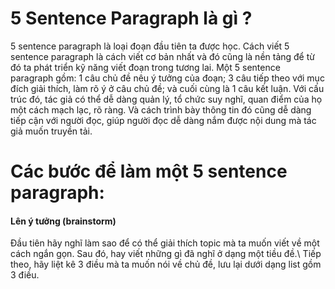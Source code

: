 # 5 Sentence Paragraph là gì ?
5 sentence paragraph là loại đoạn đầu tiên ta được học. Cách viết 5 sentence paragraph là cách viết cơ bản nhất và đó cũng là nền tảng để từ đó ta phát triển kỹ năng viết đoạn trong tương lai. Một 5 sentence paragraph gồm: 1 câu chủ đề nêu ý tưởng của đoạn; 3 câu tiếp theo với mục đích giải thích, làm rõ ý ở câu chủ đề; và cuối cùng là 1 câu kết luận. Với cấu trúc đó, tác giả có thể dễ dàng quản lý, tổ chức suy nghĩ, quan điểm của họ một cách mạch lạc, rõ ràng. Và cách trình bày thông tin đó cũng dễ dàng tiếp cận với người đọc, giúp người đọc dễ dàng nắm được nội dung mà tác giả muốn truyền tải.
# Các bước để làm một 5 sentence paragraph:
#### Lên ý tưởng (brainstorm)
Đầu tiên hãy nghĩ làm sao để có thể giải thích topic mà ta muốn viết về một cách ngắn gọn. Sau đó, hay viết những gì đã nghĩ ở dạng một tiều đề.\ 
Tiếp theo, hãy liệt kê 3 điều mà ta muốn nói về chủ đề, lưu lại dưới dạng list gồm 3 điều.
